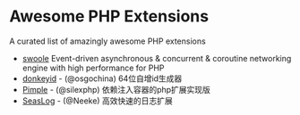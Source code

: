 # Awesome PHP Extensions

A curated list of amazingly awesome PHP extensions


- [swoole](https://github.com/swoole/swoole-src) Event-driven asynchronous & concurrent & coroutine networking engine with high performance for PHP
- [donkeyid](https://github.com/osgochina/donkeyid) - (@osgochina) 64位自增id生成器
- [Pimple](https://github.com/silexphp/Pimple) - (@silexphp) 依赖注入容器的php扩展实现版
- [SeasLog](https://github.com/SeasX/SeasLog) - (@Neeke) 高效快速的日志扩展
